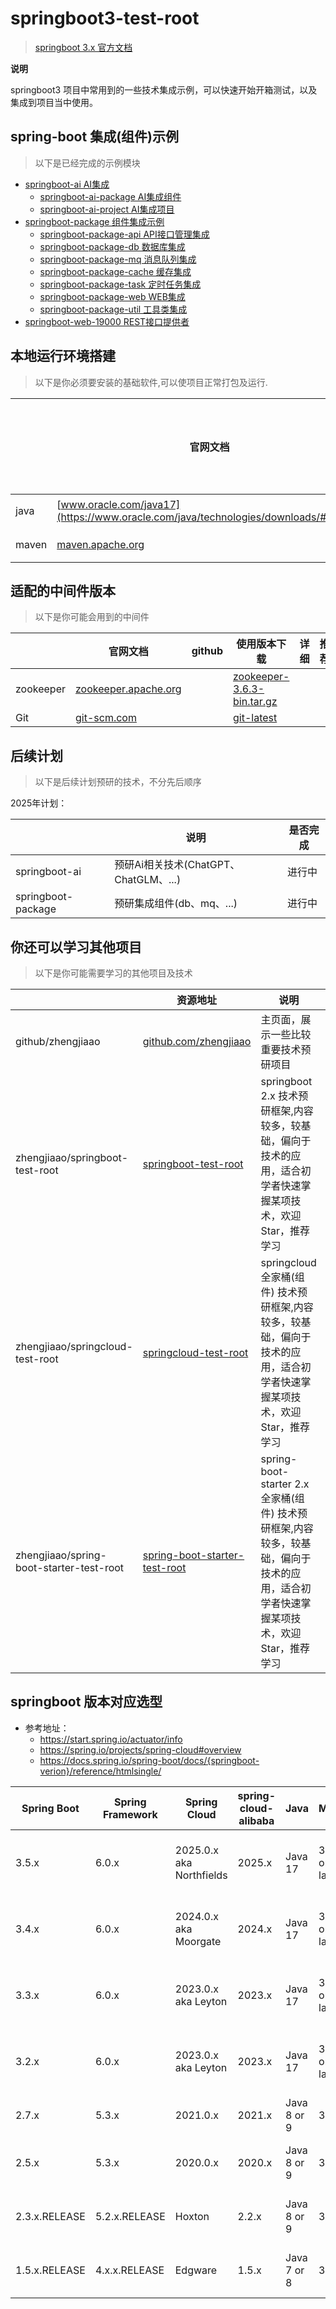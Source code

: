 # springboot3-test-root

> [springboot 3.x 官方文档](https://spring.io/projects/spring-boot)

**说明**

springboot3 项目中常用到的一些技术集成示例，可以快速开始开箱测试，以及集成到项目当中使用。

## spring-boot 集成(组件)示例

> 以下是已经完成的示例模块

- [springboot-ai AI集成](./springboot-ai)
    - [springboot-ai-package AI集成组件](springboot-ai/springboot-ai-package)
    - [springboot-ai-project AI集成项目](springboot-ai/springboot-ai-project)
- [springboot-package 组件集成示例](./springboot-package)
    - [springboot-package-api API接口管理集成](./springboot-package/springboot-package-api)
    - [springboot-package-db 数据库集成](./springboot-package/springboot-package-db)
    - [springboot-package-mq 消息队列集成](./springboot-package/springboot-package-mq)
    - [springboot-package-cache 缓存集成](./springboot-package/springboot-package-cache)
    - [springboot-package-task 定时任务集成](./springboot-package/springboot-package-task)
    - [springboot-package-web WEB集成](./springboot-package/springboot-package-web)
    - [springboot-package-util 工具类集成](./springboot-package/springboot-package-util)
- [springboot-web-19000 REST接口提供者](./springboot-web-19000)

## 本地运行环境搭建

> 以下是你必须要安装的基础软件,可以使项目正常打包及运行.

|       | 官网文档                                                                                | github | 使用版本下载                                                                         | 详细 | 是否必须安装 |
|-------|-------------------------------------------------------------------------------------|--------|--------------------------------------------------------------------------------|----|--------| 
| java  | [www.oracle.com/java17](https://www.oracle.com/java/technologies/downloads/#java17) |        | [java17 downloads](https://www.oracle.com/java/technologies/downloads/#java17) |    | **必须** |
| maven | [maven.apache.org](https://maven.apache.org/)                                       |        | [maven3.6.2 downloads](https://maven.apache.org/download.cgi)                  |    | **必须** |

## 适配的中间件版本

> 以下是你可能会用到的中间件

|           | 官网文档                                                              | github | 使用版本下载                                                                                                                          | 详细 | 推荐 |
|-----------|-------------------------------------------------------------------|--------|---------------------------------------------------------------------------------------------------------------------------------|----|----| 
| zookeeper | [zookeeper.apache.org](http://zookeeper.apache.org/releases.html) |        | [zookeeper-3.6.3-bin.tar.gz](https://www.apache.org/dyn/closer.lua/zookeeper/zookeeper-3.6.3/apache-zookeeper-3.6.3-bin.tar.gz) |    |    |
| Git       | [git-scm.com](https://git-scm.com/)                               |        | [git-latest](https://git-scm.com/downloads)                                                                                     |    |    |

## 后续计划

> 以下是后续计划预研的技术，不分先后顺序

2025年计划：

|                    | 说明                            | 是否完成 |
|--------------------|-------------------------------|------|
| springboot-ai      | 预研Ai相关技术(ChatGPT、ChatGLM、...) | 进行中  |
| springboot-package | 预研集成组件(db、mq、...)             | 进行中  |

## 你还可以学习其他项目

> 以下是你可能需要学习的其他项目及技术

|                                          | 资源地址                                                                                         | 说明                                                                                 |  |
|------------------------------------------|----------------------------------------------------------------------------------------------|------------------------------------------------------------------------------------|--|
| github/zhengjiaao                        | [github.com/zhengjiaao](https://github.com/zhengjiaao)                                       | 主页面，展示一些比较重要技术预研项目                                                                 |  |
| zhengjiaao/springboot-test-root          | [springboot-test-root](https://github.com/zhengjiaao/springboot-test-root)                   | springboot 2.x 技术预研框架,内容较多，较基础，偏向于技术的应用，适合初学者快速掌握某项技术，欢迎Star，推荐学习                  |  |
| zhengjiaao/springcloud-test-root         | [springcloud-test-root](https://github.com/zhengjiaao/springcloud-test-root)                 | springcloud 全家桶(组件) 技术预研框架,内容较多，较基础，偏向于技术的应用，适合初学者快速掌握某项技术，欢迎Star，推荐学习             |  |
| zhengjiaao/spring-boot-starter-test-root | [spring-boot-starter-test-root](https://github.com/zhengjiaao/spring-boot-starter-test-root) | spring-boot-starter 2.x 全家桶(组件) 技术预研框架,内容较多，较基础，偏向于技术的应用，适合初学者快速掌握某项技术，欢迎Star，推荐学习 |  |

## springboot 版本对应选型

- 参考地址：
    - https://start.spring.io/actuator/info
    - https://spring.io/projects/spring-cloud#overview
    - https://docs.spring.io/spring-boot/docs/{springboot-verion}/reference/htmlsingle/

| Spring Boot   | Spring Framework | Spring Cloud             | spring-cloud-alibaba | Java        | Maven          | Gradle                     | Tomcat                   |
|---------------|------------------|--------------------------|----------------------|-------------|----------------|----------------------------|--------------------------|
| 3.5.x         | 6.0.x            | 2025.0.x aka Northfields | 2025.x               | Java 17     | 3.6.3 or later | 7.x (7.5 or later) and 8.x | Tomcat 10.x              |
| 3.4.x         | 6.0.x            | 2024.0.x aka Moorgate    | 2024.x               | Java 17     | 3.6.3 or later | 7.x (7.5 or later) and 8.x | Tomcat 10.x              |
| 3.3.x         | 6.0.x            | 2023.0.x aka Leyton      | 2023.x               | Java 17     | 3.6.3 or later | 7.x (7.5 or later) and 8.x | Tomcat 10.x              |
| 3.2.x         | 6.0.x            | 2023.0.x aka Leyton      | 2023.x               | Java 17     | 3.6.3 or later | 7.x (7.5 or later) and 8.x | Tomcat 10.x              |
| 2.7.x         | 5.3.x            | 2021.0.x                 | 2021.x               | Java 8 or 9 | 3.5+           | 6.8+                       | Tomcat 9.x               |
| 2.5.x         | 5.3.x            | 2020.0.x                 | 2020.x               | Java 8 or 9 | 3.5+           | 6.8+                       | Tomcat 8.x or Tomcat 9.x |
| 2.3.x.RELEASE | 5.2.x.RELEASE    | Hoxton                   | 2.2.x                | Java 8 or 9 | 3.3+           | 4.4+                       | Tomcat 8.x or Tomcat 9.x |
| 1.5.x.RELEASE | 4.x.x.RELEASE    | Edgware                  | 1.5.x                | Java 7 or 8 | 3.2+           | 2.9+                       | Tomcat 7.x or Tomcat 8.x |
